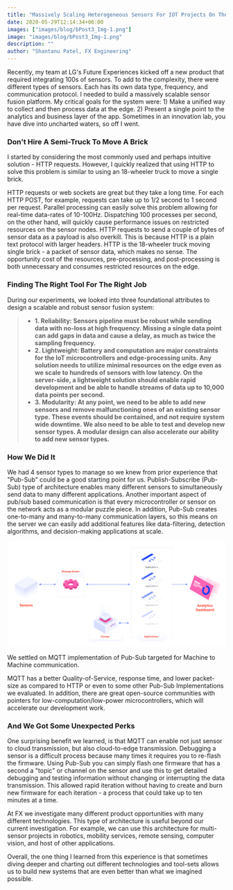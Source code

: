 ```yaml
---
title: "Massively Scaling Heterogeneous Sensors For IOT Projects On The Cheap"
date: 2020-05-29T12:14:34+06:00
images: ["images/blog/bPost3_Img-1.png"]
image: "images/blog/bPost3_Img-1.png"
description: ""
author: "Shantanu Patel, FX Engineering"
---
```


Recently, my team at LG's Future Experiences kicked off a new product that required integrating 100s of sensors. To add to the complexity, there were different types of sensors. Each has its own data type, frequency, and communication protocol. I needed to build a massively scalable sensor fusion platform. My critical goals for the system were: 1) Make a unified way to collect and then process data at the edge. 2) Present a single point to the analytics and business layer of the app. Sometimes in an innovation lab, you have dive into uncharted waters, so off I went.
### Don't Hire A Semi-Truck To Move A Brick
I started by considering the most commonly used and perhaps intuitive solution - HTTP requests. However, I quickly realized that using HTTP to solve this problem is similar to using an 18-wheeler truck to move a single brick.

HTTP requests or web sockets are great but they take a long time. For each HTTP POST, for example, requests can take up to 1/2 second to 1 second per request. Parallel processing can easily solve this problem allowing for real-time data-rates of 10-100Hz. Dispatching 100 processes per second, on the other hand, will quickly cause performance issues on restricted resources on the sensor nodes. HTTP requests to send a couple of bytes of sensor data as a payload is also overkill. This is because HTTP is a plain text protocol with larger headers. HTTP is the 18-wheeler truck moving single brick - a packet of sensor data, which makes no sense. The opportunity cost of the resources, pre-processing, and post-processing is both unnecessary and consumes restricted resources on the edge.

### Finding The Right Tool For The Right Job
During our experiments, we looked into three foundational attributes to design a scalable and robust sensor fusion system:
> * **1. Reliability: Sensors pipeline must be robust while sending data with no-loss at high frequency. Missing a single data point can add gaps in data and cause a delay, as much as twice the sampling frequency.**
> * **2. Lightweight: Battery and computation are major constraints for the IoT microcontrollers and edge-processing units. Any solution needs to utilize minimal resources on the edge even as we scale to hundreds of sensors with low latency. On the server-side, a lightweight solution should enable rapid development and be able to handle streams of data up to 10,000 data points per second.**
> * **3. Modularity: At any point, we need to be able to add new sensors and remove malfunctioning ones of an existing sensor type. These events should be contained, and not require system wide downtime. We also need to be able to test and develop new sensor types. A modular design can also accelerate our ability to add new sensor types.**

### How We Did It
We had 4 sensor types to manage so we knew from prior experience that "Pub-Sub" could be a good starting point for us. Publish-Subscribe (Pub-Sub) type of architecture enables many different sensors to simultaneously send data to many different applications. Another important aspect of pub/sub based communication is that every microcontroller or sensor on the network acts as a modular puzzle piece. In addition, Pub-Sub creates one-to-many and many-to-many communication layers, so this means on the server we can easily add additional features like data-filtering, detection algorithms, and decision-making applications at scale.

<img class="img-fluid w-100" src="/images/blog/bPost3_Img-1.png" alt="h-diagram">

We settled on MQTT implementation of Pub-Sub targeted for Machine to Machine communication.

MQTT has a better Quality-of-Service, response time, and lower packet-size as compared to HTTP or even to some other Pub-Sub Implementations we evaluated. In addition, there are great open-source communities with pointers for low-computation/low-power microcontrollers, which will accelerate our development work.

### And We Got Some Unexpected Perks
One surprising benefit we learned, is that MQTT can enable not just sensor to cloud transmission, but also cloud-to-edge transmission. Debugging a sensor is a difficult process because many times it requires you to re-flash the firmware. Using Pub-Sub you can simply flash one firmware that has a second a "topic" or channel on the sensor and use this to get detailed debugging and testing information without changing or interrupting the data transmission. This allowed rapid iteration without having to create and burn new firmware for each iteration - a process that could take up to ten minutes at a time.

At FX we investigate many different product opportunities with many different technologies. This type of architecture is useful beyond our current investigation. For example, we can use this architecture for multi-sensor projects in robotics, mobility services, remote sensing, computer vision, and host of other applications.

Overall, the one thing I learned from this experience is that sometimes diving deeper and charting out different technologies and tool-sets allows us to build new systems that are even better than what we imagined possible.

